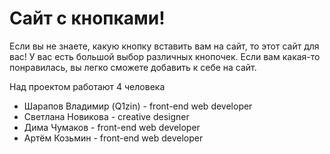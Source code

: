 <h1>Сайт с кнопками!</h1>
<p>Если вы не знаете, какую кнопку вставить вам на сайт, то этот сайт для вас! У вас есть большой выбор различных кнопочек. Если вам какая-то понравилась, вы легко сможете добавить к себе на сайт.</p>
<span>Над проектом работают 4 человека</span>
<ul>
<li>Шарапов Владимир (Q1zin) - front-end web developer</li>
<li>Светлана Новикова - сreative designer</li>
<li>Дима Чумаков - front-end web developer</li>
<li>Артём Козьмин - front-end web developer</li>
</ul>
